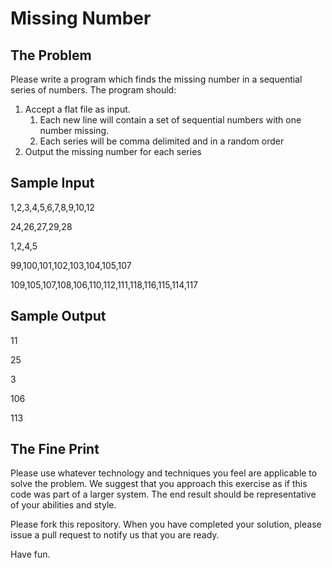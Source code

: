 Missing Number
==============

The Problem
-----------
Please write a program which finds the missing number in a sequential series of numbers. The program should: 

1. Accept a flat file as input.
	1. Each new line will contain a set of sequential numbers with one number missing. 
	2. Each series will be comma delimited and in a random order
2. Output the missing number for each series

Sample Input
------------
1,2,3,4,5,6,7,8,9,10,12

24,26,27,29,28

1,2,4,5

99,100,101,102,103,104,105,107

109,105,107,108,106,110,112,111,118,116,115,114,117

Sample Output
-------------
11

25

3

106

113

The Fine Print
--------------
Please use whatever technology and techniques you feel are applicable to solve the problem. We suggest that you approach this exercise as if this code was part of a larger system. The end result should be representative of your abilities and style.

Please fork this repository. When you have completed your solution, please issue a pull request to notify us that you are ready.

Have fun.